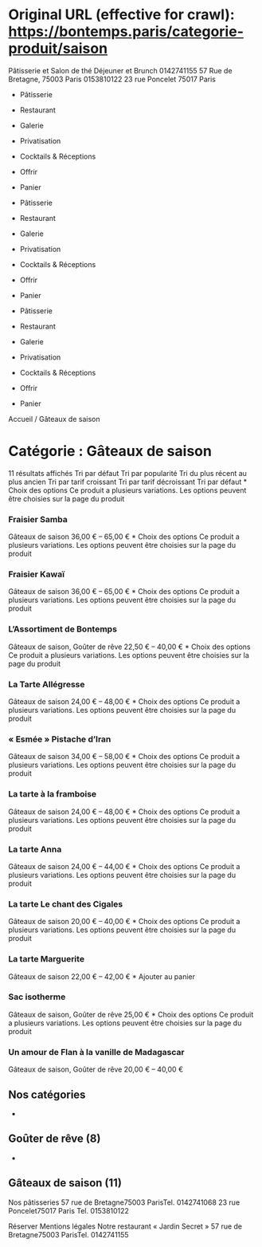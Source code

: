 # Original URL (effective for crawl): https://bontemps.paris/categorie-produit/saison

Pâtisserie et Salon de thé
Déjeuner et Brunch
0142741155 57 Rue de Bretagne, 75003 Paris 0153810122 23 rue Poncelet 75017 Paris

 * Pâtisserie
 * Restaurant
 * Galerie
 * Privatisation
 * Cocktails & Réceptions
 * Offrir
 * Panier

 * Pâtisserie
 * Restaurant
 * Galerie
 * Privatisation
 * Cocktails & Réceptions
 * Offrir
 * Panier

 * Pâtisserie
 * Restaurant
 * Galerie
 * Privatisation
 * Cocktails & Réceptions
 * Offrir
 * Panier

Accueil / Gâteaux de saison
# Catégorie : Gâteaux de saison
11 résultats affichés
Tri par défaut Tri par popularité Tri du plus récent au plus ancien Tri par tarif croissant Tri par tarif décroissant Tri par défaut
 * 
Choix des options Ce produit a plusieurs variations. Les options peuvent être choisies sur la page du produit
### Fraisier Samba
Gâteaux de saison
36,00 € – 65,00 €
 * 
Choix des options Ce produit a plusieurs variations. Les options peuvent être choisies sur la page du produit
### Fraisier Kawaï
Gâteaux de saison
36,00 € – 65,00 €
 * 
Choix des options Ce produit a plusieurs variations. Les options peuvent être choisies sur la page du produit
### L’Assortiment de Bontemps
Gâteaux de saison, Goûter de rêve
22,50 € – 40,00 €
 * 
Choix des options Ce produit a plusieurs variations. Les options peuvent être choisies sur la page du produit
### La Tarte Allégresse
Gâteaux de saison
24,00 € – 48,00 €
 * 
Choix des options Ce produit a plusieurs variations. Les options peuvent être choisies sur la page du produit
### « Esmée » Pistache d’Iran
Gâteaux de saison
34,00 € – 58,00 €
 * 
Choix des options Ce produit a plusieurs variations. Les options peuvent être choisies sur la page du produit
### La tarte à la framboise
Gâteaux de saison
24,00 € – 48,00 €
 * 
Choix des options Ce produit a plusieurs variations. Les options peuvent être choisies sur la page du produit
### La tarte Anna
Gâteaux de saison
24,00 € – 44,00 €
 * 
Choix des options Ce produit a plusieurs variations. Les options peuvent être choisies sur la page du produit
### La tarte Le chant des Cigales
Gâteaux de saison
20,00 € – 40,00 €
 * 
Choix des options Ce produit a plusieurs variations. Les options peuvent être choisies sur la page du produit
### La tarte Marguerite
Gâteaux de saison
22,00 € – 42,00 €
 * 
Ajouter au panier
### Sac isotherme
Gâteaux de saison, Goûter de rêve
25,00 €
 * 
Choix des options Ce produit a plusieurs variations. Les options peuvent être choisies sur la page du produit
### Un amour de Flan à la vanille de Madagascar
Gâteaux de saison, Goûter de rêve
20,00 € – 40,00 €

## Nos catégories
 * 
## Goûter de rêve (8)
 * 
## Gâteaux de saison (11)

Nos pâtisseries
57 rue de Bretagne75003 ParisTel. 0142741068
23 rue Poncelet75017 Paris Tel. 0153810122

Réserver
Mentions légales
Notre restaurant « Jardin Secret »
57 rue de Bretagne75003 ParisTel. 0142741155
